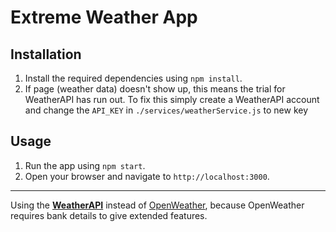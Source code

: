 # Extreme Weather App

## Installation
1. Install the required dependencies using `npm install`.
2. If page (weather data) doesn't show up, this means the trial for WeatherAPI has run out. To fix this simply create a WeatherAPI account and change the `API_KEY` in `./services/weatherService.js` to new key

## Usage

1. Run the app using `npm start`.
2. Open your browser and navigate to `http://localhost:3000`.
---
Using the **[WeatherAPI](www.weatherapi.com)** instead of [OpenWeather](https://openweathermap.org/), because OpenWeather requires bank details to give extended features.
